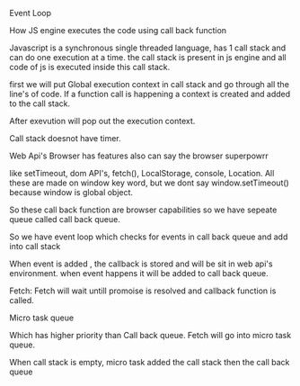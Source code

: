 Event Loop

How JS engine executes the code using call back function

Javascript is a synchronous single threaded language, has 1 call stack and can do one execution at a time. the call stack is present in js engine and all code of js is executed inside this call stack.

first we will put Global execution context in call stack and go through all the line's of code.
If a function call is happening a context is created and added to the call stack.

After exevution will pop out the execution context.

Call stack doesnot have timer.

Web Api's
Browser has features also can say the browser superpowrr

like setTimeout, dom API's, fetch(), LocalStorage, console, Location. All these are made on window key word, but we dont say window.setTimeout() because window is global object.

So these call back function are browser capabilities so we have sepeate queue called call back queue.

So we have event loop which checks for events in call back queue and add into call stack 


When event is added , the callback is stored and will be sit in web api's environment. when event happens it will be added to call back queue.

Fetch:
Fetch will wait untill promoise is resolved and callback function is called.

Micro task queue

Which has higher priority than Call back queue. Fetch will go into micro task queue.

When call stack is empty, micro task added the call stack then the call back queue

